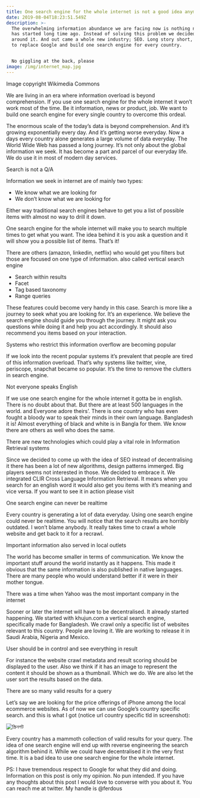 ```yaml
---
title: One search engine for the whole internet is not a good idea anymore!
date: 2019-08-04T18:23:51.549Z
description: >-
  The overwhelming information abundance we are facing now is nothing new. It
  has started long time ago. Instead of solving this problem we decided to dance
  around it. And out came a whole new industry; SEO. Long story short, We want
  to replace Google and build one search engine for every country.


  No giggling at the back, please
image: /img/internet_map.jpg
---
```

Image copyright Wikimedia Commons

We are living in an era where information overload is beyond comprehension. If you use one search engine for the whole internet it won’t work most of the time. Be it information, news or product, job. We want to build one search engine for every single country to overcome this ordeal.

The enormous scale of the today’s data is beyond comprehension. And it’s growing exponentially every day. And it’s getting worse everyday. Now a days every country alone generates a large volume of data everyday. The World Wide Web has passed a long journey. It’s not only about the global information we seek. It has become a part and parcel of our everyday life. We do use it in most of modern day services.

Search is not a Q/A

Information we seek in internet are of mainly two types:

* We know what we are looking for
* We don’t know what we are looking for

Either way traditional search engines behave to get you a list of possible items with almost no way to drill it down.

One search engine for the whole internet will make you to search multiple times to get what you want. The idea behind it is you ask a question and it will show you a possible list of items. That’s it!

There are others (amazon, linkedin, netflix) who would get you filters but those are focused on one type of information. also called vertical search engine

* Search within results
* Facet
* Tag based taxonomy
* Range queries



These features could become very handy in this case. Search is more like a journey to seek what you are looking for. It’s an experience. We believe the search engine should guide you through the journey. It might ask you questions while doing it and help you act accordingly. It should also recommend you items based on your interaction.

Systems who restrict this information overflow are becoming popular

If we look into the recent popular systems it’s prevalent that people are tired of this information overload. That’s why systems like twitter, vine, periscope, snapchat became so popular. It’s the time to remove the clutters in search engine.

Not everyone speaks English

If we use one search engine for the whole internet it gotta be in english. There is no doubt about that. But there are at least 500 languages in the world. and Everyone adore theirs’. There is one country who has even fought a bloody war to speak their minds in their own language. Bangladesh it is! Almost everything of black and white is in Bangla for them. We know there are others as well who does the same.

There are new technologies which could play a vital role in Information Retrieval systems

Since we decided to come up with the idea of SEO instead of decentralising it there has been a lot of new algorithms, design patterns immerged. Big players seems not interested in those. We decided to embrace it. We integrated CLIR Cross Language Information Retrieval. It means when you search for an english word it would also get you items with it’s meaning and vice versa. If you want to see it in action please visit

One search engine can never be realtime

Every country is generating a lot of data everyday. Using one search engine could never be realtime. You will notice that the search results are horribly outdated. I won’t blame anybody. It really takes time to crawl a whole website and get back to it for a recrawl.

Important information also served in local outlets

The world has become smaller in terms of communication. We know the important stuff around the world instantly as it happens. This made it obvious that the same information is also published in native languages. There are many people who would understand better if it were in their mother tongue.

There was a time when Yahoo was the most important company in the internet

Sooner or later the internet will have to be decentralised. It already started happening. We started with khujun.com a vertical search engine, specifically made for Bangladesh. We crawl only a specific list of websites relevant to this country. People are loving it. We are working to release it in Saudi Arabia, Nigeria and Mexico.

User should be in control and see everything in result

For instance the website crawl metadata and result scoring should be displayed to the user. Also we think if it has an image to represent the content it should be shown as a thumbnail. Which we do. We are also let the user sort the results based on the data.

There are so many valid results for a query

Let’s say we are looking for the price offerings of iPhone among the local ecommerce websites. As of now we can use Google’s country specific search. and this is what I got (notice url country specific tld in screenshot):

![স্ক্রিনশট](/img/iphone.png "স্ক্রিনশট")

Every country has a mammoth collection of valid results for your query. The idea of one search engine will end up with reverse engineering the search algorithm behind it. While we could have decentralised it in the very first time. It is a bad idea to use one search engine for the whole internet.



PS: I have tremendous respect to Google for what they did and doing. Information on this post is only my opinion. No pun intended. If you have any thoughts about this post I would love to converse with you about it. You can reach me at twitter. My handle is @ferdous
